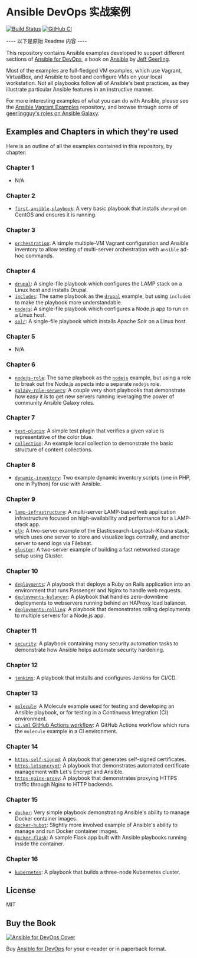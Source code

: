 # Ansible DevOps 实战案例

[![Build Status](https://travis-ci.org/geerlingguy/ansible-for-devops.svg?branch=master)](https://travis-ci.org/geerlingguy/ansible-for-devops) [![GitHub CI](https://github.com/geerlingguy/ansible-for-devops/workflows/CI/badge.svg?branch=master&event=push)](https://github.com/devops-coach/ansible-for-devops/actions)

---- 以下是原始 Readme 内容 ----

This repository contains Ansible examples developed to support different sections of [Ansible for DevOps](https://www.ansiblefordevops.com/), a book on [Ansible](http://www.ansible.com/) by [Jeff Geerling](https://www.jeffgeerling.com/).

Most of the examples are full-fledged VM examples, which use Vagrant, VirtualBox, and Ansible to boot and configure VMs on your local workstation. Not all playbooks follow all of Ansible's best practices, as they illustrate particular Ansible features in an instructive manner.

For more interesting examples of what you can do with Ansible, please see the [Ansible Vagrant Examples](https://github.com/geerlingguy/ansible-vagrant-examples) repository, and browse through some of [geerlingguy's roles on Ansible Galaxy](https://galaxy.ansible.com/geerlingguy/).

## Examples and Chapters in which they're used

Here is an outline of all the examples contained in this repository, by chapter:

### Chapter 1

- N/A

### Chapter 2

- [`first-ansible-playbook`](first-ansible-playbook/): A very basic playbook that installs `chronyd` on CentOS and ensures it is running.

### Chapter 3

- [`orchestration`](orchestration/): A simple multiple-VM Vagrant configuration and Ansible inventory to allow testing of multi-server orchestration with `ansible` ad-hoc commands.

### Chapter 4

- [`drupal`](drupal/): A single-file playbook which configures the LAMP stack on a Linux host and installs Drupal.
- [`includes`](includes/): The same playbook as the [`drupal`](drupal/) example, but using `include`s to make the playbook more understandable.
- [`nodejs`](nodejs/): A single-file playbook which configures a Node.js app to run on a Linux host.
- [`solr`](solr/): A single-file playbook which installs Apache Solr on a Linux host.

### Chapter 5

- N/A

### Chapter 6

- [`nodejs-role`](nodejs-role/): The same playbook as the [`nodejs`](nodejs/) example, but using a role to break out the Node.js aspects into a separate `nodejs` role.
- [`galaxy-role-servers`](galaxy-role-servers/): A couple very short playbooks that demonstrate how easy it is to get new servers running leveraging the power of community Ansible Galaxy roles.

### Chapter 7

- [`test-plugin`](test-plugin/): A simple test plugin that verifies a given value is representative of the color blue.
- [`collection`](collection/): An example local collection to demonstrate the basic structure of content collections.

### Chapter 8

- [`dynamic-inventory`](dynamic-inventory/): Two example dynamic inventory scripts (one in PHP, one in Python) for use with Ansible.

### Chapter 9

- [`lamp-infrastructure`](lamp-infrastructure/): A multi-server LAMP-based web application infrastructure focused on high-availability and performance for a LAMP-stack app.
- [`elk`](elk/): A two-server example of the Elasticsearch-Logstash-Kibana stack, which uses one server to store and visualize logs centrally, and another server to send logs via Filebeat.
- [`gluster`](gluster/): A two-server example of building a fast networked storage setup using Gluster.

### Chapter 10

- [`deployments`](deployments/): A playbook that deploys a Ruby on Rails application into an environment that runs Passenger and Nginx to handle web requests.
- [`deployments-balancer`](deployments-balancer/): A playbook that handles zero-downtime deployments to webservers running behind an HAProxy load balancer.
- [`deployments-rolling`](deployments-rolling/): A playbook that demonstrates rolling deployments to multiple servers for a Node.js app.

### Chapter 11

- [`security`](security/): A playbook containing many security automation tasks to demonstrate how Ansible helps automate security hardening.

### Chapter 12

- [`jenkins`](jenkins/): A playbook that installs and configures Jenkins for CI/CD.

### Chapter 13

- [`molecule`](molecule/): A Molecule example used for testing and developing an Ansible playbook, or for testing in a Continuous Integration (CI) environment.
- [`ci.yml` GitHub Actions workflow](.github/workflows/ci.yml): A GitHub Actions workflow which runs the `molecule` example in a CI environment.

### Chapter 14

- [`https-self-signed`](https-self-signed/): A playbook that generates self-signed certificates.
- [`https-letsencrypt`](https-letsencrypt/): A playbook that demonstrates automated certificate management with Let's Encrypt and Ansible.
- [`https-nginx-proxy`](https-nginx-proxy/): A playbook that demonstrates proxying HTTPS traffic through Nginx to HTTP backends.

### Chapter 15

- [`docker`](docker/): Very simple playbook demonstrating Ansible's ability to manage Docker container images.
- [`docker-hubot`](docker-hubot/): Slightly more involved example of Ansible's ability to manage and run Docker container images.
- [`docker-flask`](docker-flask/): A sample Flask app built with Ansible playbooks running inside the container.

### Chapter 16

- [`kubernetes`](kubernetes/): A playbook that builds a three-node Kubernetes cluster.

## License

MIT

## Buy the Book

[![Ansible for DevOps Cover](https://s3.amazonaws.com/titlepages.leanpub.com/ansible-for-devops/medium)](https://www.ansiblefordevops.com/)

Buy [Ansible for DevOps](https://www.ansiblefordevops.com/) for your e-reader or in paperback format.
